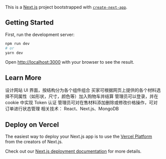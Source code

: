 This is a [Next.js](https://nextjs.org/) project bootstrapped with [`create-next-app`](https://github.com/vercel/next.js/tree/canary/packages/create-next-app).

## Getting Started

First, run the development server:

```bash
npm run dev
# or
yarn dev
```

Open [http://localhost:3000](http://localhost:3000) with your browser to see the result.


## Learn More

设计网站 UI 界面，按结构分为各个组件组合 
买家可根据网页上提供的各个材料选择不同属性（如形状，尺寸，颜色等）加入购物车并结算 
管理员可以登录，并在 cookie 中实现 Token 认证 
管理员可对在售材料添加删除或修改价格操作，可对订单进行状态管理 
相关技术： React、Next.js、MongoDB 
## Deploy on Vercel

The easiest way to deploy your Next.js app is to use the [Vercel Platform](https://vercel.com/new?utm_medium=default-template&filter=next.js&utm_source=create-next-app&utm_campaign=create-next-app-readme) from the creators of Next.js.

Check out our [Next.js deployment documentation](https://nextjs.org/docs/deployment) for more details.

